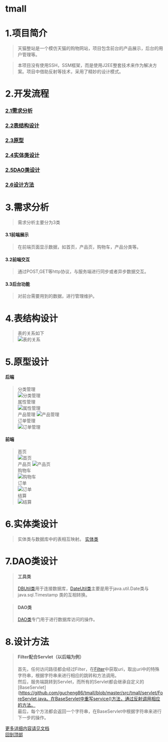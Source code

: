 # tmall
# 1.项目简介
>天猫整站是一个模仿天猫的购物网站，项目包含前台的产品展示，后台的用户管理等。 
  
>本项目没有使用SSH，SSM框架，而是使用J2EE整套技术来作为解决方案。项目中借助反射等技术，采用了精妙的设计模式。   

# 2.开发流程  
### [2.1需求分析](#3需求分析)
### [2.2表结构设计](#4表结构设计)  
### [2.3原型](#5原型)
### [2.4实体类设计](#6实体类设计)  
### [2.5DAO类设计](#7DAO类设计)
### [2.6设计方法](#8设计方法)

# 3.需求分析
>需求分析主要分为3类
#### 3.1前端展示  
>在前端页面显示数据，如首页，产品页，购物车，产品分类等。  
#### 3.2前端交互  
>通过POST,GET等http协议，与服务端进行同步或者异步数据交互。  
#### 3.3后台功能  
>对前台需要用到的数据，进行管理维护。  

# 4.表结构设计  
>表的关系如下  
![表的关系](https://github.com/gucheng86/tmall/blob/master/img/table.png)

# 5.原型设计  
#### 后端  
>分类管理  
![分类管理](https://github.com/gucheng86/tmall/blob/master/img/category.png)  
>属性管理  
![属性管理](https://github.com/gucheng86/tmall/blob/master/img/property.png)  
>产品管理
![产品管理](https://github.com/gucheng86/tmall/blob/master/img/product.png)   
>订单管理     
![订单管理](https://github.com/gucheng86/tmall/blob/master/img/order.png)  

#### 前端  
>首页  
![首页](https://github.com/gucheng86/tmall/blob/master/img/fore.png)    
>产品页
![产品页](https://github.com/gucheng86/tmall/blob/master/img/products.png)  
>购物车  
![购物车](https://github.com/gucheng86/tmall/blob/master/img/cart.png)  
>订单  
![订单](https://github.com/gucheng86/tmall/blob/master/img/orders.png)    
>结算  
![结算](https://github.com/gucheng86/tmall/blob/master/img/buy.png)

  
# 6.实体类设计  
>实体类与数据库中的表相互映射。
[实体类](https://github.com/gucheng86/tmall/tree/master/src/tmall/bean)

# 7.DAO类设计  
>#### 工具类  
>[DBUtil类](https://github.com/gucheng86/tmall/blob/master/src/tmall/util/DBUtil.java)用于连接数据库，[DateUtil类](https://github.com/gucheng86/tmall/blob/master/src/tmall/util/DateUtil.java)主要是用于java.util.Date类与java.sql.Timestamp 类的互相转换。  

>#### DAO类  
>[DAO类](https://github.com/gucheng86/tmall/blob/master/src/tmall/DAO)专门用于进行数据库访问的操作。

# 8.设计方法  
>#### Filter配合Servlet（以后端为例）
>  首先，任何访问路径都会经过Filter，在[Filter](https://github.com/gucheng86/tmall/blob/master/src/tmall/filter/BackServletFilter.java)中获取uri，取出uri中的特殊字符串，根据字符串来进行相应的跳转和方法调用。  
>  然后，服务端跳转到Servlet，而所有的Servlet都会继承自定义的[BaseServlet](https://github.com/gucheng86/tmall/blob/master/src/tmall/servlet/ForeServlet.java。在BaseServlet中重写service()方法，通过反射调用相应的方法。  
>  最后，每个方法都会返回一个字符串，在BaseServlet中根据字符串来进行下一步的操作。  
  
[更多详细内容请见文档](https://github.com/gucheng86/tmall/blob/master/%E5%A4%A9%E7%8C%AB%E6%95%B4%E7%AB%99J2EE.docx)  
[回到顶部](#readme)
